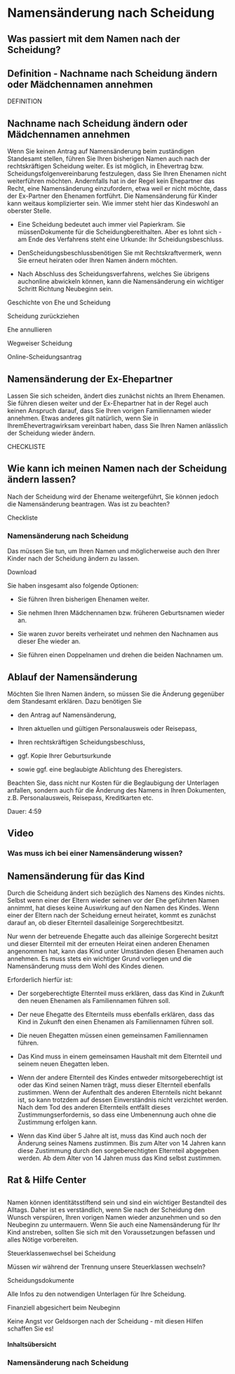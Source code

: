 # Namensänderung nach Scheidung

## Was passiert mit dem Namen nach der Scheidung?

## Definition - Nachname nach Scheidung ändern oder Mädchennamen annehmen

DEFINITION

## Nachname nach Scheidung ändern oder Mädchennamen annehmen

Wenn Sie keinen Antrag auf Namensänderung beim zuständigen Standesamt stellen, führen Sie Ihren bisherigen Namen auch nach der rechtskräftigen Scheidung weiter. Es ist möglich, in Ehevertrag bzw. Scheidungsfolgenvereinbarung festzulegen, dass Sie Ihren Ehenamen nicht weiterführen möchten. Andernfalls hat in der Regel kein Ehepartner das Recht, eine Namensänderung einzufordern, etwa weil er nicht möchte, dass der Ex-Partner den Ehenamen fortführt. Die Namensänderung für Kinder kann weitaus komplizierter sein. Wie immer steht hier das Kindeswohl an oberster Stelle.

- Eine Scheidung bedeutet auch immer viel Papierkram. Sie müssenDokumente für die Scheidungbereithalten. Aber es lohnt sich - am Ende des Verfahrens steht eine Urkunde: Ihr Scheidungsbeschluss.

- DenScheidungsbeschlussbenötigen Sie mit Rechtskraftvermerk, wenn Sie erneut heiraten oder Ihren Namen ändern möchten.

- Nach Abschluss des Scheidungsverfahrens, welches Sie übrigens auchonline abwickeln können, kann die Namensänderung ein wichtiger Schritt Richtung Neubeginn sein.

Geschichte von Ehe und Scheidung

Scheidung zurückziehen

Ehe annullieren

Wegweiser Scheidung

Online-Scheidungsantrag

## Namensänderung der Ex-Ehepartner

Lassen Sie sich scheiden, ändert dies zunächst nichts an Ihrem Ehenamen. Sie führen diesen weiter und der Ex-Ehepartner hat in der Regel auch keinen Anspruch darauf, dass Sie Ihren vorigen Familiennamen wieder annehmen. Etwas anderes gilt natürlich, wenn Sie in IhremEhevertragwirksam vereinbart haben, dass Sie Ihren Namen anlässlich der Scheidung wieder ändern.

CHECKLISTE

## Wie kann ich meinen Namen nach der Scheidung ändern lassen?

Nach der Scheidung wird der Ehename weitergeführt, Sie können jedoch die Namensänderung beantragen. Was ist zu beachten?

Checkliste

### Namensänderung nach Scheidung

Das müssen Sie tun, um Ihren Namen und möglicherweise auch den Ihrer Kinder nach der Scheidung ändern zu lassen.

Download

Sie haben insgesamt also folgende Optionen:

- Sie führen Ihren bisherigen Ehenamen weiter.

- Sie nehmen Ihren Mädchennamen bzw. früheren Geburtsnamen wieder an.

- Sie waren zuvor bereits verheiratet und nehmen den Nachnamen aus dieser Ehe wieder an.

- Sie führen einen Doppelnamen und drehen die beiden Nachnamen um.

## Ablauf der Namensänderung

Möchten Sie Ihren Namen ändern, so müssen Sie die Änderung gegenüber dem Standesamt erklären. Dazu benötigen Sie

- den Antrag auf Namensänderung,

- Ihren aktuellen und gültigen Personalausweis oder Reisepass,

- Ihren rechtskräftigen Scheidungsbeschluss,

- ggf. Kopie Ihrer Geburtsurkunde

- sowie ggf. eine beglaubigte Ablichtung des Eheregisters.

Beachten Sie, dass nicht nur Kosten für die Beglaubigung der Unterlagen anfallen, sondern auch für die Änderung des Namens in Ihren Dokumenten, z.B. Personalausweis, Reisepass, Kreditkarten etc.

Dauer: 4:59

## Video

### Was muss ich bei einer Namensänderung wissen?

## Namensänderung für das Kind

Durch die Scheidung ändert sich bezüglich des Namens des Kindes nichts. Selbst wenn einer der Eltern wieder seinen vor der Ehe geführten Namen annimmt, hat dieses keine Auswirkung auf den Namen des Kindes. Wenn einer der Eltern nach der Scheidung erneut heiratet, kommt es zunächst darauf an, ob dieser Elternteil dasalleinige Sorgerechtbesitzt.

Nur wenn der betreuende Ehegatte auch das alleinige Sorgerecht besitzt und dieser Elternteil mit der erneuten Heirat einen anderen Ehenamen angenommen hat, kann das Kind unter Umständen diesen Ehenamen auch annehmen. Es muss stets ein wichtiger Grund vorliegen und die Namensänderung muss dem Wohl des Kindes dienen.

Erforderlich hierfür ist:

- Der sorgeberechtigte Elternteil muss erklären, dass das Kind in Zukunft den neuen Ehenamen als Familiennamen führen soll.

- Der neue Ehegatte des Elternteils muss ebenfalls erklären, dass das Kind in Zukunft den einen Ehenamen als Familiennamen führen soll.

- Die neuen Ehegatten müssen einen gemeinsamen Familiennamen führen.

- Das Kind muss in einem gemeinsamen Haushalt mit dem Elternteil und seinem neuen Ehegatten leben.

- Wenn der andere Elternteil des Kindes entweder mitsorgeberechtigt ist oder das Kind seinen Namen trägt, muss dieser Elternteil ebenfalls zustimmen. Wenn der Aufenthalt des anderen Elternteils nicht bekannt ist, so kann trotzdem auf dessen Einverständnis nicht verzichtet werden. Nach dem Tod des anderen Elternteils entfällt dieses Zustimmungserfordernis, so dass eine Umbenennung auch ohne die Zustimmung erfolgen kann.

- Wenn das Kind über 5 Jahre alt ist, muss das Kind auch noch der Änderung seines Namens zustimmen. Bis zum Alter von 14 Jahren kann diese Zustimmung durch den sorgeberechtigten Elternteil abgegeben werden. Ab dem Alter von 14 Jahren muss das Kind selbst zustimmen.

## Rat & Hilfe Center

## 

Namen können identitätsstiftend sein und sind ein wichtiger Bestandteil des Alltags. Daher ist es verständlich, wenn Sie nach der Scheidung den Wunsch verspüren, Ihren vorigen Namen wieder anzunehmen und so den Neubeginn zu untermauern. Wenn Sie auch eine Namensänderung für Ihr Kind anstreben, sollten Sie sich mit den Voraussetzungen befassen und alles Nötige vorbereiten.

Steuerklassenwechsel bei Scheidung

Müssen wir während der Trennung unsere Steuerklassen wechseln?

Scheidungsdokumente

Alle Infos zu den notwendigen Unterlagen für Ihre Scheidung.

Finanziell abgesichert beim Neubeginn

Keine Angst vor Geldsorgen nach der Scheidung - mit diesen Hilfen schaffen Sie es!

#### Inhaltsübersicht

### Namensänderung nach Scheidung
